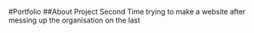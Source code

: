 #Portfolio
##About Project
Second Time trying to make a website after messing up the organisation on the last
